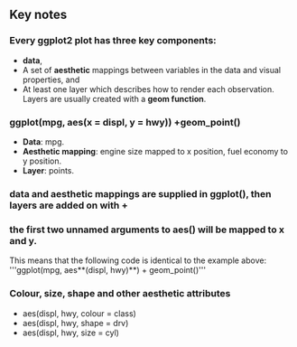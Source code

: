 ## Key notes

### Every ggplot2 plot has three key components:
- **data**,
- A set of **aesthetic** mappings between variables in the data and visual properties, and
- At least one layer which describes how to render each observation. Layers are usually created with a **geom function**.

 ### ggplot(mpg, aes(x = displ, y = hwy)) +geom_point() 
- **Data**: mpg.
- **Aesthetic mapping**: engine size mapped to x position, fuel economy to y position.
- **Layer**: points.

### **data and aesthetic mappings** are supplied in **ggplot()**, then **layers** are added on with **+**

### the first two unnamed arguments to aes() will be mapped to x and y. 
This means that the following code is identical to the example above:
'''ggplot(mpg, aes**(displ, hwy)**) + geom_point()'''

### Colour, size, shape and other aesthetic attributes
- aes(displ, hwy, colour = class)
- aes(displ, hwy, shape = drv)
- aes(displ, hwy, size = cyl)
